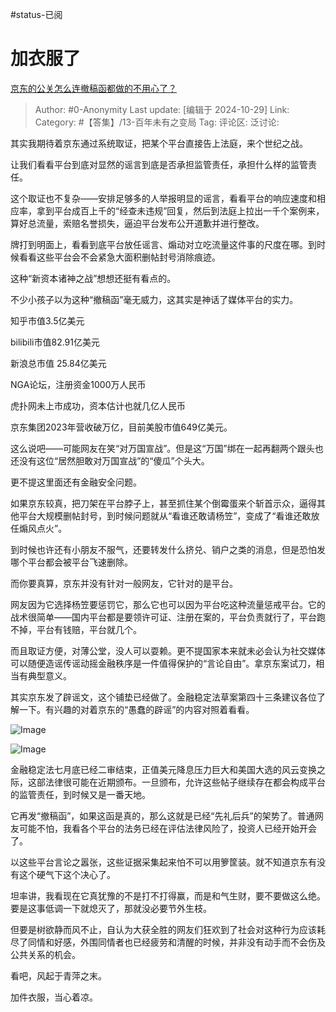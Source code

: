#status-已阅 
# 加衣服了
[京东的公关怎么连撤稿函都做的不用心了？](https://www.zhihu.com/question/2078394426/answer/17333037634)

> Author: #0-Anonymity
> Last update: [编辑于 2024-10-29]
> Link:
> Category: #【答集】/13-百年未有之变局 
> Tag: 
> 评论区:
> 泛讨论:

其实我期待着京东通过系统取证，把某个平台直接告上法庭，来个世纪之战。

让我们看看平台到底对显然的谣言到底是否承担监管责任，承担什么样的监管责任。

这个取证也不复杂——安排足够多的人举报明显的谣言，看看平台的响应速度和相应率，拿到平台成百上千的“经查未违规”回复，然后到法庭上拉出一千个案例来，算好总流量，索赔名誉损失，逼迫平台发布公开道歉并进行整改。

牌打到明面上，看看到底平台放任谣言、煽动对立吃流量这件事的尺度在哪。到时候看看这些平台会不会紧急大面积删帖封号消除痕迹。

这种“新资本诸神之战”想想还挺有看点的。

不少小孩子以为这种“撤稿函”毫无威力，这其实是神话了媒体平台的实力。

知乎市值3.5亿美元

bilibili市值82.91亿美元

新浪总市值 25.84亿美元

NGA论坛，注册资金1000万人民币

虎扑网未上市成功，资本估计也就几亿人民币

京东集团2023年营收破万亿，目前美股市值649亿美元。

这么说吧——可能网友在笑“对万国宣战”。但是这“万国”绑在一起再翻两个跟头也还没有这位“居然胆敢对万国宣战”的“傻瓜”个头大。

更不提这里面还有金融安全问题。

如果京东较真，把刀架在平台脖子上，甚至抓住某个倒霉蛋来个斩首示众，逼得其他平台大规模删帖封号，到时候问题就从“看谁还敢请杨笠”，变成了“看谁还敢放任煽风点火”。

到时候也许还有小朋友不服气，还要转发什么挤兑、销户之类的消息，但是恐怕发哪个平台都会被平台飞速删除。

而你要真算，京东并没有针对一般网友，它针对的是平台。

网友因为它选择杨笠要惩罚它，那么它也可以因为平台吃这种流量惩戒平台。它的战术很简单——国内平台都是要领许可证、注册在案的，平台负责就行了，平台跑不掉，平台有钱赔，平台就几个。

而且取证方便，对薄公堂，没人可以耍赖。更不提国家本来就未必会认为社交媒体可以随便造谣传谣动摇金融秩序是一件值得保护的“言论自由”。拿京东案试刀，相当有典型意义。

其实京东发了辟谣文，这个铺垫已经做了。金融稳定法草案第四十三条建议各位了解一下。有兴趣的对着京东的“愚蠢的辟谣”的内容对照着看看。

![Image](https://pic1.zhimg.com/50/v2-88f0f17f12917a6dfae4089d803aefb0_720w.jpg?source=2c26e567)

![Image](https://picx.zhimg.com/50/v2-688d270ad2b4d7ca274ecf5023e10c5f_720w.jpg?source=2c26e567)

金融稳定法七月底已经二审结束，正值美元降息压力巨大和美国大选的风云变换之际，这部法律很可能在近期颁布。一旦颁布，允许这些帖子继续存在都会构成平台的监管责任，到时候又是一番天地。

它再发“撤稿函”，如果这函是真的，那么这就是已经“先礼后兵”的架势了。普通网友可能不怕，我看各个平台的法务已经在评估法律风险了，投资人已经开始开会了。

以这些平台言论之嚣张，这些证据采集起来怕不可以用箩筐装。就不知道京东有没有这个硬气下这个决心了。

坦率讲，我看现在它真犹豫的不是打不打得赢，而是和气生财，要不要做这么绝。要是这事低调一下就熄灭了，那就没必要节外生枝。

但要是树欲静而风不止，自认为大获全胜的网友们狂欢到了社会对这种行为应该耗尽了同情和好感，外围同情者也已经疲劳和清醒的时候，并非没有动手而不会伤及公共关系的机会。

看吧，风起于青萍之末。

加件衣服，当心着凉。